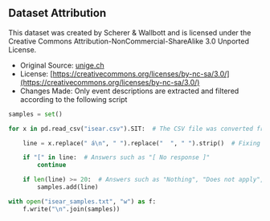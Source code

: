 ## Dataset Attribution
This dataset was created by Scherer & Wallbott and is licensed under the Creative Commons Attribution-NonCommercial-ShareAlike 3.0 Unported License. 

- Original Source: [unige.ch](https://www.unige.ch/cisa/research/materials-and-online-research/research-material/)
- License: [https://creativecommons.org/licenses/by-nc-sa/3.0/](https://creativecommons.org/licenses/by-nc-sa/3.0/)
- Changes Made: Only event descriptions are extracted and filtered according to the following script

```python
samples = set()

for x in pd.read_csv("isear.csv").SIT:  # The CSV file was converted from the original MDB

    line = x.replace(" á\n", " ").replace("  ", " ").strip()  # Fixing newlines

    if "[" in line:  # Answers such as "[ No response ]"
        continue

    if len(line) >= 20:  # Answers such as "Nothing", "Does not apply", etc
        samples.add(line)

with open("isear_samples.txt", "w") as f:
    f.write("\n".join(samples))
```
